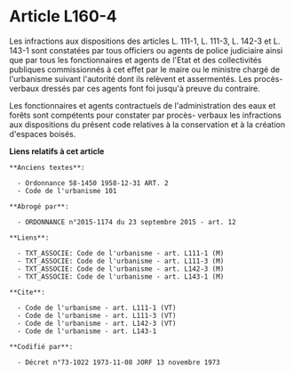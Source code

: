 # Article L160-4

Les infractions aux dispositions des articles L. 111-1, L. 111-3, L. 142-3 et L. 143-1 sont constatées par tous officiers ou
agents de police judiciaire ainsi que par tous les fonctionnaires et agents de l'Etat et des collectivités publiques
commissionnés à cet effet par le maire ou le ministre chargé de l'urbanisme suivant l'autorité dont ils relèvent et
assermentés. Les procès-verbaux dressés par ces agents font foi jusqu'à preuve du contraire. 

Les fonctionnaires et agents contractuels de l'administration des eaux et forêts sont compétents pour constater par procès-
verbaux les infractions aux dispositions du présent code relatives à la conservation et à la création d'espaces boisés.

**Liens relatifs à cet article**

	**Anciens textes**:

	  - Ordonnance 58-1450 1958-12-31 ART. 2
	  - Code de l'urbanisme 101

	**Abrogé par**:

	  - ORDONNANCE n°2015-1174 du 23 septembre 2015 - art. 12

	**Liens**:

	  - TXT_ASSOCIE: Code de l'urbanisme - art. L111-1 (M)
	  - TXT_ASSOCIE: Code de l'urbanisme - art. L111-3 (M)
	  - TXT_ASSOCIE: Code de l'urbanisme - art. L142-3 (M)
	  - TXT_ASSOCIE: Code de l'urbanisme - art. L143-1 (M)

	**Cite**:

	  - Code de l'urbanisme - art. L111-1 (VT)
	  - Code de l'urbanisme - art. L111-3 (VT)
	  - Code de l'urbanisme - art. L142-3 (VT)
	  - Code de l'urbanisme - art. L143-1

	**Codifié par**:

	  - Décret n°73-1022 1973-11-08 JORF 13 novembre 1973

